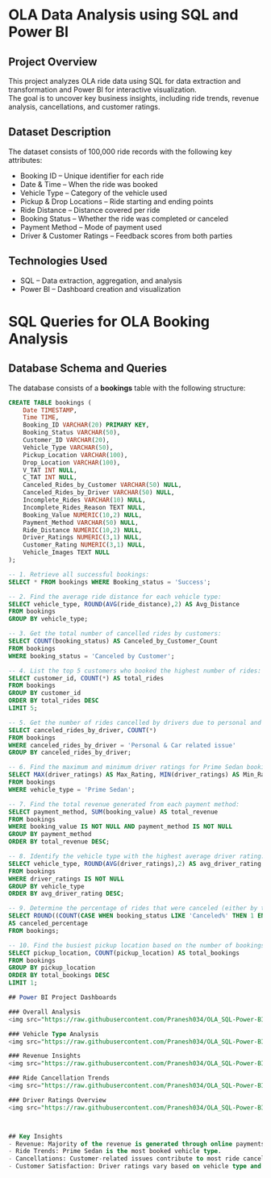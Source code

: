 # OLA Data Analysis using SQL and Power BI

## Project Overview  
This project analyzes OLA ride data using SQL for data extraction and transformation and Power BI for interactive visualization.  
The goal is to uncover key business insights, including ride trends, revenue analysis, cancellations, and customer ratings.  

## Dataset Description  
The dataset consists of 100,000 ride records with the following key attributes:  
- Booking ID – Unique identifier for each ride  
- Date & Time – When the ride was booked  
- Vehicle Type – Category of the vehicle used  
- Pickup & Drop Locations – Ride starting and ending points  
- Ride Distance – Distance covered per ride  
- Booking Status – Whether the ride was completed or canceled  
- Payment Method – Mode of payment used  
- Driver & Customer Ratings – Feedback scores from both parties  

## Technologies Used  
- SQL – Data extraction, aggregation, and analysis  
- Power BI – Dashboard creation and visualization   

# SQL Queries for OLA Booking Analysis  

## Database Schema and Queries  

The database consists of a **bookings** table with the following structure:  

```sql
CREATE TABLE bookings (
    Date TIMESTAMP, 
    Time TIME,
    Booking_ID VARCHAR(20) PRIMARY KEY,
    Booking_Status VARCHAR(50),
    Customer_ID VARCHAR(20),
    Vehicle_Type VARCHAR(50),
    Pickup_Location VARCHAR(100),
    Drop_Location VARCHAR(100),
    V_TAT INT NULL,
    C_TAT INT NULL,
    Canceled_Rides_by_Customer VARCHAR(50) NULL,
    Canceled_Rides_by_Driver VARCHAR(50) NULL,
    Incomplete_Rides VARCHAR(10) NULL,
    Incomplete_Rides_Reason TEXT NULL,
    Booking_Value NUMERIC(10,2) NULL,
    Payment_Method VARCHAR(50) NULL,
    Ride_Distance NUMERIC(10,2) NULL,
    Driver_Ratings NUMERIC(3,1) NULL,
    Customer_Rating NUMERIC(3,1) NULL,
    Vehicle_Images TEXT NULL
);

-- 1. Retrieve all successful bookings:
SELECT * FROM bookings WHERE Booking_status = 'Success';

-- 2. Find the average ride distance for each vehicle type:
SELECT vehicle_type, ROUND(AVG(ride_distance),2) AS Avg_Distance 
FROM bookings 
GROUP BY vehicle_type;

-- 3. Get the total number of cancelled rides by customers:
SELECT COUNT(booking_status) AS Canceled_by_Customer_Count 
FROM bookings 
WHERE booking_status = 'Canceled by Customer';

-- 4. List the top 5 customers who booked the highest number of rides:
SELECT customer_id, COUNT(*) AS total_rides 
FROM bookings 
GROUP BY customer_id 
ORDER BY total_rides DESC 
LIMIT 5;

-- 5. Get the number of rides cancelled by drivers due to personal and car-related issues:
SELECT canceled_rides_by_driver, COUNT(*) 
FROM bookings 
WHERE canceled_rides_by_driver = 'Personal & Car related issue'
GROUP BY canceled_rides_by_driver;

-- 6. Find the maximum and minimum driver ratings for Prime Sedan bookings:
SELECT MAX(driver_ratings) AS Max_Rating, MIN(driver_ratings) AS Min_Rating 
FROM bookings 
WHERE vehicle_type = 'Prime Sedan';

-- 7. Find the total revenue generated from each payment method:
SELECT payment_method, SUM(booking_value) AS total_revenue 
FROM bookings
WHERE booking_value IS NOT NULL AND payment_method IS NOT NULL
GROUP BY payment_method 
ORDER BY total_revenue DESC;

-- 8. Identify the vehicle type with the highest average driver rating:
SELECT vehicle_type, ROUND(AVG(driver_ratings),2) AS avg_driver_rating
FROM bookings
WHERE driver_ratings IS NOT NULL
GROUP BY vehicle_type
ORDER BY avg_driver_rating DESC;

-- 9. Determine the percentage of rides that were canceled (either by the customer or driver):
SELECT ROUND((COUNT(CASE WHEN booking_status LIKE 'Canceled%' THEN 1 END) * 100.0) / COUNT(*), 2) 
AS canceled_percentage 
FROM bookings;

-- 10. Find the busiest pickup location based on the number of bookings:
SELECT pickup_location, COUNT(pickup_location) AS total_bookings 
FROM bookings 
GROUP BY pickup_location 
ORDER BY total_bookings DESC 
LIMIT 1;

## Power BI Project Dashboards

### Overall Analysis
<img src="https://raw.githubusercontent.com/Pranesh034/OLA_SQL-Power-BI-Project/main/Overall.png" width="800"/>

### Vehicle Type Analysis
<img src="https://raw.githubusercontent.com/Pranesh034/OLA_SQL-Power-BI-Project/main/Vehicle_Type.png" width="800"/>

### Revenue Insights
<img src="https://raw.githubusercontent.com/Pranesh034/OLA_SQL-Power-BI-Project/main/Revenue.png" width="800"/>

### Ride Cancellation Trends
<img src="https://raw.githubusercontent.com/Pranesh034/OLA_SQL-Power-BI-Project/main/Cancellation.png" width="800"/>

### Driver Ratings Overview
<img src="https://raw.githubusercontent.com/Pranesh034/OLA_SQL-Power-BI-Project/main/Ratings.png" width="800"/>



## Key Insights  
- Revenue: Majority of the revenue is generated through online payments.  
- Ride Trends: Prime Sedan is the most booked vehicle type.  
- Cancellations: Customer-related issues contribute to most ride cancellations.  
- Customer Satisfaction: Driver ratings vary based on vehicle type and location.  
